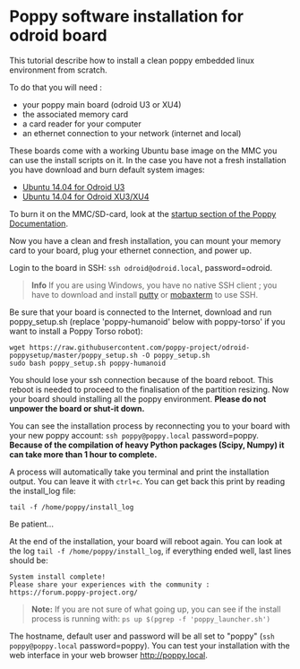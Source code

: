 # Poppy software installation for odroid board

This tutorial describe how to install a clean poppy embedded linux environment from scratch.

To do that you will need :

 - your poppy main board (odroid U3 or XU4)
 - the associated memory card
 - a card reader for your computer
 - an ethernet connection to your network (internet and local)


These boards come with a working Ubuntu base image on the MMC you can use the install scripts on it.
In the case you have not a fresh installation you have download and burn default system images:
* [Ubuntu 14.04 for Odroid U3](http://odroid.com/dokuwiki/doku.php?id=en:u3_release_linux_ubuntu)
* [Ubuntu 14.04 for Odroid XU3/XU4](http://odroid.in/ubuntu_14.04lts/ubuntu-14.04.1lts-lubuntu-odroid-xu3-20150212.img.xz)

To burn it on the MMC/SD-card, look at the [startup section of the Poppy Documentation](http://docs.poppy-project.org/en/installation/burn-an-image-file.html#write-an-image-to-the-sd-card).

Now you have a clean and fresh installation, you can mount your memory card to your board, plug your ethernet connection, and power up.

Login to the board in SSH: `ssh odroid@odroid.local`, password=odroid.

> **Info** If you are using Windows, you have no native SSH client ; you have to download and install [putty](http://www.putty.org/) or [mobaxterm](http://mobaxterm.mobatek.net/) to use SSH.

Be sure that your board is connected to the Internet, download and run poppy_setup.sh (replace 'poppy-humanoid' below with poppy-torso' if you want to install a Poppy Torso robot):
```
wget https://raw.githubusercontent.com/poppy-project/odroid-poppysetup/master/poppy_setup.sh -O poppy_setup.sh
sudo bash poppy_setup.sh poppy-humanoid
```
You should lose your ssh connection because of the board reboot. This reboot is needed to proceed to the finalisation of the partition resizing. Now your board should installing all the poppy environment. **Please do not unpower the board or shut-it down.**

You can see the installation process by reconnecting you to your board with your new poppy account: `ssh poppy@poppy.local` password=poppy. 
**Because of the compilation of heavy Python packages (Scipy, Numpy) it can take more than 1 hour to complete.**

A process will automatically take you terminal and print the installation output. You can leave it with `ctrl+c`. You can get back this print by reading the install_log file:
```
tail -f /home/poppy/install_log
```
Be patient...

At the end of the installation, your board will reboot again. You can look at the log `tail -f /home/poppy/install_log`, if everything ended well, last lines should be:

```
System install complete!
Please share your experiences with the community : https://forum.poppy-project.org/
```

> **Note:** If you are not sure of what going up, you can see if the install process is running with: `ps up $(pgrep -f 'poppy_launcher.sh')`

The hostname, default user and password will be all set to "poppy" (`ssh poppy@poppy.local` password=poppy).
You can test your installation with the web interface in your web browser http://poppy.local.


